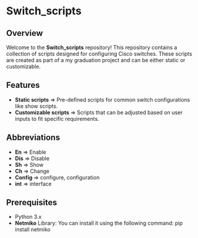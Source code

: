 # Switch_scripts
## Overview
Welcome to the **Switch_scripts** repository! This repository contains a collection of scripts designed for configuring Cisco switches. These scripts are created as part of a my graduation project and can be either static or customizable.
## Features
- **Static scripts** => Pre-defined scripts for common switch configurations like show scripts.
- **Customizable scripts** => Scripts that can be adjusted based on user inputs to fit specific requirements.
## Abbreviations
- **En** => Enable
- **Dis** => Disable
- **Sh** => Show
- **Ch** => Change
- **Config** => configure, configuration
- **int** => interface
## Prerequisites
- Python 3.x
- **Netmiko** Library: You can install it using the following command: pip install netmiko
